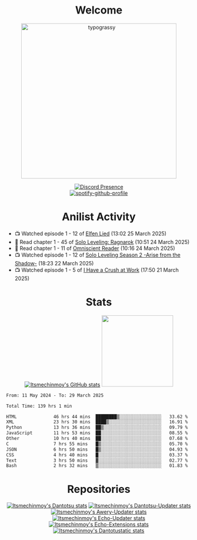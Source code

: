 <div align="center">

# Welcome
<a href="https://github.com/kawarimidoll/typograssy">
    <img alt="typograssy" src="https://typograssy.deno.dev/api?text=%E3%82%88%E3%81%86%E3%81%93%E3%81%9D%E3%81%BF%E3%81%AA%E3%81%95%E3%82%93%20-%20Itsmechinmoy--&&l0=none&l1=82d9d0&l2=027353&l3=038c4c&l4=01402e&bg=none&frame=none&speed=100&comment=" width="421.99">
</a>

[![Discord Presence](https://lanyard.cnrad.dev/api/523539866311720963?theme=dark&bg=Oe1116&animated=false&hideDiscrim=true&borderRadius=30px&hideActivity=whenNotUsed)](https://discord.com/users/523539866311720963)<br>
[![spotify-github-profile](https://spotify-github-profile.kittinanx.com/api/view?uid=31zczwoe3obxakjgkio7anubhkaq&cover_image=true&theme=novatorem&show_offline=true&background_color=121212&interchange=false&bar_color=53b14f&bar_color=ffffff&bar_color_cover=false)](https://spotify-github-profile.vercel.app/api/view?uid=31zczwoe3obxakjgkio7anubhkaq&redirect=true)
</div>

<div align="center">

# Anilist Activity
</div>
<!-- ANILIST_ACTIVITY:start -->

-   📺 Watched episode 1 - 12 of [Elfen Lied](https://anilist.co/anime/226) (13:02 25 March 2025)
-   📖 Read chapter 1 - 45 of [Solo Leveling: Ragnarok](https://anilist.co/manga/179445) (10:51 24 March 2025)
-   📖 Read chapter 1 - 11 of [Omniscient Reader](https://anilist.co/manga/119257) (10:16 24 March 2025)
-   📺 Watched episode 1 - 12 of [Solo Leveling Season 2 -Arise from the Shadow-](https://anilist.co/anime/176496) (18:23 22 March 2025)
-   📺 Watched episode 1 - 5 of [I Have a Crush at Work](https://anilist.co/anime/179696) (17:50 21 March 2025)

<!-- ANILIST_ACTIVITY:end -->
<div align="center">
    
# Stats
[![Itsmechinmoy's GitHub stats](https://github-readme-stats.vercel.app/api?username=itsmechinmoy&show_icons=true&theme=algolia)](https://github.com/anuraghazra/github-readme-stats)
<img src="https://github-readme-stackoverflow.vercel.app/?userID=25004176&theme=dark" height="194"/>
</div>
<!--START_SECTION:waka-->

```txt
From: 11 May 2024 - To: 29 March 2025

Total Time: 139 hrs 1 min

HTML              46 hrs 44 mins  ████████▒░░░░░░░░░░░░░░░░   33.62 %
XML               23 hrs 30 mins  ████▒░░░░░░░░░░░░░░░░░░░░   16.91 %
Python            13 hrs 36 mins  ██▒░░░░░░░░░░░░░░░░░░░░░░   09.79 %
JavaScript        11 hrs 53 mins  ██░░░░░░░░░░░░░░░░░░░░░░░   08.55 %
Other             10 hrs 40 mins  ██░░░░░░░░░░░░░░░░░░░░░░░   07.68 %
C                 7 hrs 55 mins   █▒░░░░░░░░░░░░░░░░░░░░░░░   05.70 %
JSON              6 hrs 50 mins   █▒░░░░░░░░░░░░░░░░░░░░░░░   04.93 %
CSS               4 hrs 40 mins   █░░░░░░░░░░░░░░░░░░░░░░░░   03.37 %
Text              3 hrs 50 mins   ▓░░░░░░░░░░░░░░░░░░░░░░░░   02.77 %
Bash              2 hrs 32 mins   ▒░░░░░░░░░░░░░░░░░░░░░░░░   01.83 %
```

<!--END_SECTION:waka-->
<div align="center">

# Repositories
[![Itsmechinmoy's Dantotsu stats](https://github-readme-stats.vercel.app/api/pin/?username=itsmechinmoy&repo=dantotsu&show_icons=true&theme=algolia&description_lines_count=1)](https://github.com/itsmechinmoy/dantotsu)
[![Itsmechinmoy's Dantotsu-Updater stats](https://github-readme-stats.vercel.app/api/pin/?username=itsmechinmoy&repo=dantotsu-updater&show_icons=true&theme=algolia&description_lines_count=1)](https://github.com/itsmechinmoy/dantotsu-updater)
[![Itsmechinmoy's Awery-Updater stats](https://github-readme-stats.vercel.app/api/pin/?username=itsmechinmoy&repo=awery-updater&show_icons=true&theme=algolia&description_lines_count=1)](https://github.com/itsmechinmoy/awery-updater)
[![Itsmechinmoy's Echo-Updater stats](https://github-readme-stats.vercel.app/api/pin/?username=itsmechinmoy&repo=echo-updater&show_icons=true&theme=algolia&description_lines_count=1)](https://github.com/itsmechinmoy/echo-updater)
[![Itsmechinmoy's Echo-Extensions stats](https://github-readme-stats.vercel.app/api/pin/?username=itsmechinmoy&repo=echo-extensions&show_icons=true&theme=algolia&description_lines_count=1)](https://github.com/itsmechinmoy/echo-extensions)
[![Itsmechinmoy's Dantotustatic stats](https://github-readme-stats.vercel.app/api/pin/?username=itsmechinmoy&repo=dantotustatic&show_icons=true&theme=algolia&description_lines_count=1)](https://github.com/itsmechinmoy/dantotustatic)
</div>

